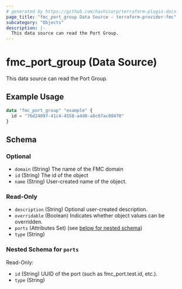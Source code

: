 ```yaml
---
# generated by https://github.com/hashicorp/terraform-plugin-docs
page_title: "fmc_port_group Data Source - terraform-provider-fmc"
subcategory: "Objects"
description: |-
  This data source can read the Port Group.
---
```


# fmc_port_group (Data Source)

This data source can read the Port Group.

## Example Usage

```terraform
data "fmc_port_group" "example" {
  id = "76d24097-41c4-4558-a4d0-a8c07ac08470"
}
```

<!-- schema generated by tfplugindocs -->
## Schema

### Optional

- `domain` (String) The name of the FMC domain
- `id` (String) The id of the object
- `name` (String) User-created name of the object.

### Read-Only

- `description` (String) Optional user-created description.
- `overridable` (Boolean) Indicates whether object values can be overridden.
- `ports` (Attributes Set) (see [below for nested schema](#nestedatt--ports))
- `type` (String)

<a id="nestedatt--ports"></a>
### Nested Schema for `ports`

Read-Only:

- `id` (String) UUID of the port (such as fmc_port.test.id, etc.).
- `type` (String)
